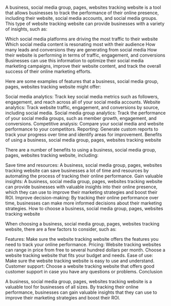 A business, social media group, pages, websites tracking website is a tool that allows businesses to track the performance of their online presence, including their website, social media accounts, and social media groups. This type of website tracking website can provide businesses with a variety of insights, such as:

Which social media platforms are driving the most traffic to their website
Which social media content is resonating most with their audience
How many leads and conversions they are generating from social media
How their website is performing in terms of traffic, engagement, and conversions
Businesses can use this information to optimize their social media marketing campaigns, improve their website content, and track the overall success of their online marketing efforts.

Here are some examples of features that a business, social media group, pages, websites tracking website might offer:

Social media analytics: Track key social media metrics such as followers, engagement, and reach across all of your social media accounts.
Website analytics: Track website traffic, engagement, and conversions by source, including social media.
Social media group analytics: Track the performance of your social media groups, such as member growth, engagement, and conversions.
Competitive analysis: Compare your social media and website performance to your competitors.
Reporting: Generate custom reports to track your progress over time and identify areas for improvement.
Benefits of using a business, social media group, pages, websites tracking website

There are a number of benefits to using a business, social media group, pages, websites tracking website, including:

Save time and resources: A business, social media group, pages, websites tracking website can save businesses a lot of time and resources by automating the process of tracking their online performance.
Gain valuable insights: A business, social media group, pages, websites tracking website can provide businesses with valuable insights into their online presence, which they can use to improve their marketing strategies and boost their ROI.
Improve decision-making: By tracking their online performance over time, businesses can make more informed decisions about their marketing strategies.
How to choose a business, social media group, pages, websites tracking website

When choosing a business, social media group, pages, websites tracking website, there are a few factors to consider, such as:

Features: Make sure the website tracking website offers the features you need to track your online performance.
Pricing: Website tracking websites can range in price from free to several hundred dollars per month. Choose a website tracking website that fits your budget and needs.
Ease of use: Make sure the website tracking website is easy to use and understand.
Customer support: Choose a website tracking website that offers good customer support in case you have any questions or problems.
Conclusion

A business, social media group, pages, websites tracking website is a valuable tool for businesses of all sizes. By tracking their online performance, businesses can gain valuable insights that they can use to improve their marketing strategies and boost their ROI.
